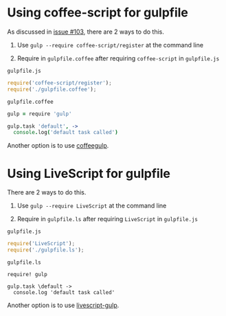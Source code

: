 # Using coffee-script for gulpfile

As discussed in [issue #103](https://github.com/gulpjs/gulp/issues/103), there are 2 ways to do this.

1. Use `gulp --require coffee-script/register` at the command line

2. Require in `gulpfile.coffee` after requiring `coffee-script` in `gulpfile.js`

`gulpfile.js`

```js
require('coffee-script/register');
require('./gulpfile.coffee');
```

`gulpfile.coffee`

```coffeescript
gulp = require 'gulp'

gulp.task 'default', ->
  console.log('default task called')
```

Another option is to use  [coffeegulp](https://github.com/minibikini/coffeegulp).

# Using LiveScript for gulpfile

There are 2 ways to do this.

1. Use `gulp --require LiveScript` at the command line

2. Require in `gulpfile.ls` after requiring `LiveScript` in `gulpfile.js`

`gulpfile.js`

```js
require('LiveScript');
require('./gulpfile.ls');
```

`gulpfile.ls`

```livescript
require! gulp

gulp.task \default ->
  console.log 'default task called'
```

Another option is to use  [livescript-gulp](https://github.com/appleboy/livescript-gulp).
